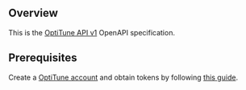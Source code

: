 ## Overview
This is the [OptiTune API v1](https://manage.opti-tune.com/help/site/articles/api/default.html) OpenAPI specification.
## Prerequisites

  Create a [OptiTune account](https://manage.opti-tune.com) and obtain tokens by following [this guide](https://manage.opti-tune.com/help/site/articles/api/default.html#authentication).
